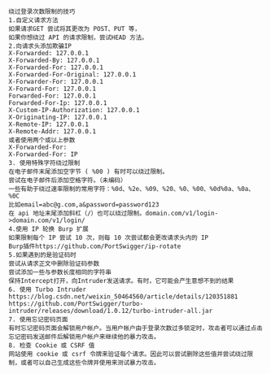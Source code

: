 	绕过登录次数限制的技巧
	1.自定义请求方法
	如果请求GET 尝试将其更改为 POST、PUT 等，
	如果你想绕过 API 的请求限制，尝试HEAD 方法。
	2.向请求头添加欺骗IP
	X-Forwarded: 127.0.0.1
	X-Forwarded-By: 127.0.0.1
	X-Forwarded-For: 127.0.0.1
	X-Forwarded-For-Original: 127.0.0.1
	X-Forwarder-For: 127.0.0.1
	X-Forward-For: 127.0.0.1
	Forwarded-For: 127.0.0.1
	Forwarded-For-Ip: 127.0.0.1
	X-Custom-IP-Authorization: 127.0.0.1
	X-Originating-IP: 127.0.0.1
	X-Remote-IP: 127.0.0.1
	X-Remote-Addr: 127.0.0.1
	或者使用两个或以上参数
	X-Forwarded-For:
	X-Forwarded-For: IP
	3. 使用特殊字符绕过限制
	在电子邮件末尾添加空字节 ( %00 ) 有时可以绕过限制。
	尝试在电子邮件后添加空格字符。（未编码）
	一些有助于绕过速率限制的常用字符：%0d、%2e、%09、%20、%0、%00、%0d%0a、%0a、%0C
	比如email=abc@g.com,a&password=password123
	在 api 地址末尾添加斜杠（/）也可以绕过限制。domain.com/v1/login->domain.com/v1/login/
	4.使用 IP 轮换 Burp 扩展
	如果限制每个 IP 尝试 10 次，则每 10 次尝试都会更改请求头内的 IP
	Burp插件https://github.com/PortSwigger/ip-rotate
	5.如果遇到的是验证码时
	尝试从请求正文中删除验证码参数
	尝试添加一些与参数长度相同的字符串
	保持Intercept打开，向Intruder发送请求。有时，它可能会产生意想不到的结果
	6. 使用 Turbo Intruder
	https://blog.csdn.net/weixin_50464560/article/details/120351881
	https://github.com/PortSwigger/turbo-intruder/releases/download/1.0.12/turbo-intruder-all.jar
	7. 使用忘记密码页面
	有时忘记密码页面会解锁用户帐户。当用户帐户由于登录次数过多锁定时，攻击者可以通过点击忘记密码发送邮件后解锁用户帐户来继续他的暴力攻击。
	8. 检查 Cookie 或 CSRF 值
	网站使用 cookie 或 csrf 令牌来验证每个请求。因此可以尝试删除这些值并尝试绕过限制，或者可以自己生成这些令牌并使用来测试暴力攻击。